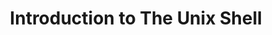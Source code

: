 ---
layout: workshop
category: workshop
title: "Introduction to The Unix Shell"
time: 1:00 PM - 4:00 PM PST
human_date: "April 10"
year: 2025
location: UC Santa Barbara Library, Room 2509
instructors:
helpers:
pre_workshop_survey:
post_workshop_survey:
shoreline_url:
lesson_url:
description:  <b>Registration opens on March 18, 2025.</b>
---